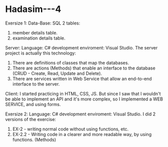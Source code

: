 # Hadasim---4
Exersize 1:
Data-Base: SQL
2 tables:
1. member details table.
2. examination details table.

Server:
Language: C#
development enviroment: Visual Studio.
The server project is actually this technology:
1. There are definitions of classes that map the databases.
2. There are actions (Methods) that enable an interface to the database (CRUD - Create, Read, Update and Delete).
3. There are services written in Web Service that allow an end-to-end interface to the server.
 

Client:
I started practicing in HTML, CSS, JS.
But since I saw that I wouldn't be able to implement an API and it's more complex, so I implemented a WEB SERVICE, and using forms.

Exersize 2:
Language: C#
development enviroment: Visual Studio.
I did 2 versions of the exercise:
1. EX-2 - writing normal code without using functions, etc.
2. EX-2.2 - Writing code in a clearer and more readable way, by using functions. (Methods)

 







